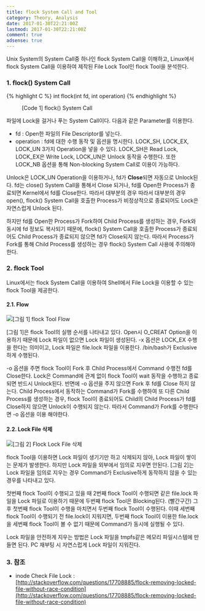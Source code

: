 ```yaml
---
title: flock System Call and Tool
category: Theory, Analysis
date: 2017-01-30T22:21:00Z
lastmod: 2017-01-30T22:21:00Z
comment: true
adsense: true
---
```


Unix System의 System Call중 하나인 flock System Call을 이해하고, Linux에서 flock System Call을 이용하여 제작된 File Lock Tool인 flock Tool을 분석한다.

### 1. flock() System Call

{% highlight C %}
int flock(int fd, int operation)
{% endhighlight %}
<figure>
<figcaption class="caption">[Code 1] flock() System Call</figcaption>
</figure>

파일에 Lock을 걸거나 푸는 System Call이다. 다음과 같은 Parameter를 이용한다.
* fd : Open한 파일의 File Descriptor를 넣는다.
* operation : fd에 대한 수행 동작 및 옵션을 명시한다. LOCK_SH, LOCK_EX, LOCK_UN 3가지 Operation을 넣을 수 있다. LOCK_SH은 Read Lock, LOCK_EX은 Write Lock, LOCK_UN은 Unlock 동작을 수행한다. 또한 LOCK_NB 옵션을 통해 Non-blocking System Call로 이용이 가능하다.

Unlock은 LOCK_UN Operation을 이용하거나, fd가 **Close**되면 자동으로 Unlock된다. fd는 close() System Call을 통해서 Close 되거나, fd를 Open한 Process가 종료되면 Kernel에서 fd를 Close한다. 따라서 대부분의 경우 따라서 대부분의 경우 open(), flock() System Call을 호출한 Process가 비정상적으로 종료되어도 Lock은 자연스럽게 Unlock 된다.

하지만 fd를 Open한 Process가 Fork하여 Child Process를 생성하는 경우, Fork와 동시에 fd 정보도 복사되기 때문에, flock() System Call을 호출한 Process가 종료되어도 Child Process가 종료되지 않으면 fd가 Close되지 않는다. 따라서 Process가 Fork를 통해 Child Process를 생성하는 경우 flock() System Call 사용에 주의해야 한다.

### 2. flock Tool

Linux에서는 flock System Call을 이용하여 Shell에서 File Lock을 이용할 수 있는 flock Tool을 제공한다.

#### 2.1. Flow

![[그림 1] flock Tool Flow]({{site.baseurl}}/images/theory_analysis/flock_System_Call_Tool/flock_Tool_Flow.PNG)

[그림 1]은 flock Tool의 실행 순서를 나타내고 있다. Open시 O_CREAT Option을 이용하기 때문에 Lock 파일이 없으면 Lock 파일이 생성된다. -x 옵션은 LOCK_EX 수행을 한다는 의미이고, Lock 파일은 file.lock 파일을 이용한다. /bin/bash가 Exclusive하게 수행된다.

-o 옵션을 주면 flock Tool이 Fork 후 Child Process에서 Command 수행전 fd를 Close한다. Lock은 Command에 관계 없이 flock Tool이 wait 동작을 수행하고 종료되면 반드시 Unlock된다. 반면에 -o 옵션을 주지 않으면 Fork 후 fd를 Close 하지 않는다. Child Process에서 동작하는 Command가 Fork를 수행하여 또 다른 Child Process를 생성하는 경우, flock Tool이 종료되어도 Child의 Child Process가 fd를 Close하지 않으면 Unlock이 수행되지 않는다. 따라서 Command가 Fork를 수행한다면 -o 옵션을 이용 해야한다.

#### 2.2. Lock File 삭제

![[그림 2] Flock Lock File 삭제]({{site.baseurl}}/images/theory_analysis/flock_System_Call_Tool/flock_Tool_File_Delete.PNG)

flock Tool을 이용하면 Lock 파일이 생기기만 하고 삭제되지 않아, Lock 파일이 쌓이는 문제가 발생한다. 하지만 Lock 파일을 외부에서 임의로 지우면 안된다. [그림 2]는 Lock 파일을 임의로 지우는 경우 Command가 Exclusive하게 동작하지 않을 수 있는 경우를 나타내고 있다.

첫번째 flock Tool이 수행되고 있을 때 2번째 flock Tool이 수행되면 같은 file.lock 파일을 Lock 파일로 이용하기 때문에 두번째 flock Tool은 Blocking된다. (빨간구간) 그 후 첫번째 flock Tool이 수행을 마치면서 두번째 flock Tool이 수행된다. 이때 세번째 flock Tool이 수행되기 전 file.lock이 지워지면, 두번째 flock Tool이 이용한 file.lock을 세번째 flock Tool이 볼 수 없기 때문에 Command가 동시에 실행될 수 있다.

Lock 파일을 안전하게 지우는 방법은 Lock 파일을 tmpfs같은 메모리 파일시스템에 만들면 된다. PC 재부팅 시 자연스럽게 Lock 파일이 지워진다.

### 3. 참조

* inode Check File Lock : [http://stackoverflow.com/questions/17708885/flock-removing-locked-file-without-race-condition](http://stackoverflow.com/questions/17708885/flock-removing-locked-file-without-race-condition)
